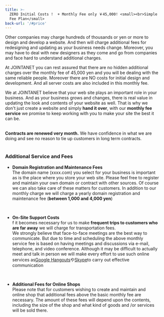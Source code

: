 ```yaml
---
title: >-
  ZERO Initial Costs !  + Monthly Fee only ￥45,000! <small><br>Simple Monthly
  Fee Plan</small>
back-url: '/#price'
---
```


Other companies may charge hundreds of thousands or yen or more to design and develop a website. And then will charge additional fees for redesigning and updating as your business needs change. Moreover, you may have to deal with new designers as they come and go from companies and face hard to understand additional charges.

At JOINTANET you can rest assured that there are no hidden additional charges over the monthly fee of 45,000 yen and you will be dealing with the same reliable people. Moreover there are NO costs for initial design and development. And all server costs are also included in this monthly fee.

We at JOINTANET believe that your web site plays an important role in your business. And as your business grows and changes, there is real value in updating the look and contents of your website as well. That is why we don't just create a website and simply **hand it over**, with our **monthly fee service** we promise to keep working with you to make your site the best it can be. <br/>
<br/>

**Contracts are renewed very month.** We have confidence in what we are doing and see no reason to tie up customers in long term contracts.
<br/><br/>

### Additional Service and Fees

- **Domain Registration and Maintenance Fees** <br>
The domain name (xxxx.com) you select for your business is important as is the place where you store your web site. Please feel free to register and maintain your own domain or contract with other sources.
Of course we can also take care of these matters for customers. In addition to our monthly charge we will charge a yearly domain registration and maintenance fee (**between 1,000 and 4,000 yen**)<br>
<br>

- **On-Site Support Costs** <br>
f it becomes necessary for us to make **frequent trips to customers who are far away** we will charge for transportation fees. <br>
We strongly believe that face-to-face meetings are the best way to communicate. But due to time and scheduling the above monthly service fee is based on having meetings and discussions via e-mail, telephone, and video conference. Although it may be difficult to actually meet and talk in person we will make every effort to use such online services as[Google Hangouts](https://hangouts.google.com)や[Skype](http://www.skype.com/)to carry out effective communication<br>
<br>

- **Additional Fees for Online Shops** <br>
Please note that for customers wishing to create and maintain and online shop that additional fees above the basic monthly fee are necessary. The amount of these fees will depend upon the contents, including the size of the shop and what kind of goods and /or services will be sold there.
